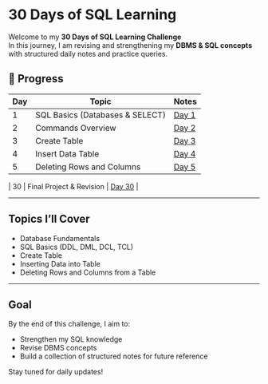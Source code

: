 # 30 Days of SQL Learning

Welcome to my **30 Days of SQL Learning Challenge**  
In this journey, I am revising and strengthening my **DBMS & SQL concepts** with structured daily notes and practice queries.


## 📅 Progress

| Day | Topic | Notes |
|-----|-------|-------|
| 1   | SQL Basics (Databases & SELECT) | [Day 1](Day-1Installation/Installation.md) |
| 2   | Commands Overview| [Day 2](Day-2Commands/Commands.md) |
| 3   | Create Table | [Day 3](Day-3Database/CreateTable.md) |
| 4   | Insert Data Table | [Day 4](Day-4Inserting/InsertingData.md)|
|5    | Deleting Rows and Columns |[Day 5](Day-5Deleting/Deletingtable.md)


| 30  | Final Project & Revision | [Day 30](day30.md) |

---

##  Topics I’ll Cover
- Database Fundamentals  
- SQL Basics (DDL, DML, DCL, TCL)  
- Create Table
- Inserting Data into Table  
- Deleting Rows and Columns from a Table


---

## Goal
By the end of this challenge, I aim to:
- Strengthen my SQL knowledge  
- Revise DBMS concepts  
- Build a collection of structured notes for future reference  



 Stay tuned for daily updates!
